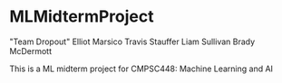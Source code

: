 # MLMidtermProject
"Team Dropout"
Elliot Marsico
Travis Stauffer
Liam Sullivan
Brady McDermott

This is a ML midterm project for CMPSC448: Machine Learning and AI
